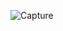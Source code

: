![Capture](https://user-images.githubusercontent.com/114738289/209426382-485f6d06-7553-4c02-af3b-9c9780a6522a.PNG)
